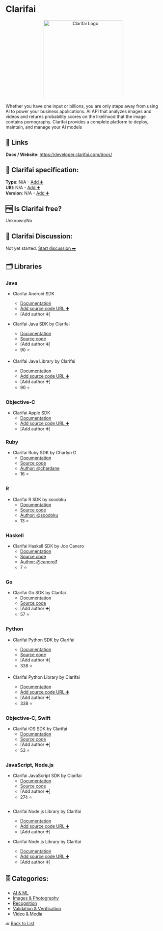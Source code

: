 # Clarifai
<p align="center">
    <img width="256" src="https://raw.githubusercontent.com/apis-list/apis-list/main/apis/clarifai/logo_256x256.png" alt="Clarifai Logo"/>
</p>
Whether you have one input or billions, you are only steps away from using AI to power your business applications. AI API that analyzes images and videos and returns probability scores on the likelihood that the image contains pornography. Clarifai provides a complete platform to deploy, maintain, and manage your AI models

##  🔗 Links
**Docs / Website**: https://developer.clarifai.com/docs/

## 🧬 Clarifai specification:
**Type**: N/A - [Add ➕](https://github.com/apis-list/apis-list/edit/main/apis-list.yaml)  
**URI**: N/A - [Add ➕](https://github.com/apis-list/apis-list/edit/main/apis-list.yaml)  
**Version**: N/A - [Add ➕](https://github.com/apis-list/apis-list/edit/main/apis-list.yaml)

## 🆓 Is Clarifai free?
 Unknown/No 

## 💬 Clarifai Discussion:
Not yet started. [Start discussion ➡️](https://github.com/apis-list/apis-list/discussions/new)

## 🗂️ Libraries
### Java
-  Clarifai Android SDK
    - [Documentation](https://clarifai.com/developer/guide/android-sdk#android-sdk)
    - [Add source code URL ➕]()
    - [Add author ➕]

- Clarifai Java SDK by Clarifai
    - [Documentation](https://github.com/Clarifai/clarifai-java)
    - [Source code](https://github.com/Clarifai/clarifai-java)
    - [Add author ➕]
    - 90 ⭐

- Clarifai Java Library by Clarifai
    - [Documentation](https://github.com/Clarifai/clarifai-api-java)
    - [Add source code URL ➕]()
    - [Add author ➕]
    - 90 ⭐

### Objective-C
-  Clarifai Apple SDK
    - [Documentation](https://clarifai.com/developer/guide/apple-sdk#apple-sdk)
    - [Add source code URL ➕]()
    - [Add author ➕]

### Ruby
- Clarifai Ruby SDK by Charlyn G
    - [Documentation](https://github.com/chardane/ClarifaiRuby/wiki)
    - [Source code](https://github.com/chardane/ClarifaiRuby)
    - [Author: @chardane](https://github.com/chardane)
    - 16 ⭐

### R
- Clarifai R SDK by soodoku
    - [Documentation](http://soodoku.github.io/clarifai/)
    - [Source code](https://github.com/soodoku/clarifai)
    - [Author: @soodoku](https://github.com/soodoku)
    - 13 ⭐

### Haskell
- Clarifai Haskell SDK by Joe Canero
    - [Documentation](https://developer.clarifai.com/guide-v1/#api-clients)
    - [Source code](https://github.com/caneroj1/clarifai-hs)
    - [Author: @caneroj1](https://github.com/caneroj1)
    - 7 ⭐

### Go
- Clarifai Go SDK by Clarifai
    - [Documentation](https://github.com/Clarifai/clarifai-go)
    - [Source code](https://github.com/Clarifai/clarifai-go)
    - [Add author ➕]
    - 57 ⭐

### Python
- Clarifai Python SDK by Clarifai
    - [Documentation](https://github.com/Clarifai/clarifai-python)
    - [Source code](https://github.com/Clarifai/clarifai-python)
    - [Add author ➕]
    - 338 ⭐

- Clarifai Python Library by Clarifai
    - [Documentation](https://github.com/Clarifai/Clarifai_py)
    - [Add source code URL ➕]()
    - [Add author ➕]
    - 338 ⭐

### Objective-C, Swift
- Clarifai iOS SDK by Clarifai
    - [Documentation](https://github.com/Clarifai/clarifai-ios)
    - [Source code](https://github.com/Clarifai/clarifai-ios)
    - [Add author ➕]
    - 53 ⭐

### JavaScript, Node.js
- Clarifai JavaScript SDK by Clarifai
    - [Documentation](https://github.com/Clarifai/clarifai-javascript)
    - [Source code](https://github.com/Clarifai/clarifai-javascript)
    - [Add author ➕]
    - 274 ⭐

### 
- Clarifai Node.js Library by Clarifai
    - [Documentation]()
    - [Add source code URL ➕]()
    - [Add author ➕]

- Clarifai Node.js Library by Clarifai
    - [Documentation]()
    - [Add source code URL ➕]()
    - [Add author ➕]


## 🗄️ Categories:
- [AI & ML](https://github.com/apis-list/apis-list#ai--ml-)
- [Images & Photography](https://github.com/apis-list/apis-list#images--photography-)
- [Recognition](https://github.com/apis-list/apis-list#recognition-)
- [Validation & Verification](https://github.com/apis-list/apis-list#validation--verification-)
- [Video & Media](https://github.com/apis-list/apis-list#video--media-)

🔙  [Back to List](https://github.com/apis-list/apis-list)

